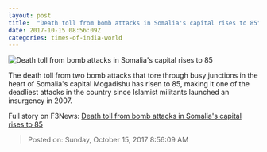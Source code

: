 ```yaml
---
layout: post
title:  "Death toll from bomb attacks in Somalia's capital rises to 85"
date: 2017-10-15 08:56:09Z
categories: times-of-india-world
---
```


![Death toll from bomb attacks in Somalia's capital rises to 85](https://static.toiimg.com/photo/msid-61089093/61089093.jpg?58869)

The death toll from two bomb attacks that tore through busy junctions in the heart of Somalia's capital Mogadishu has risen to 85, making it one of the deadliest attacks in the country since Islamist militants launched an insurgency in 2007.


Full story on F3News: [Death toll from bomb attacks in Somalia's capital rises to 85](http://www.f3nws.com/n/MeTQ4G)

> Posted on: Sunday, October 15, 2017 8:56:09 AM

